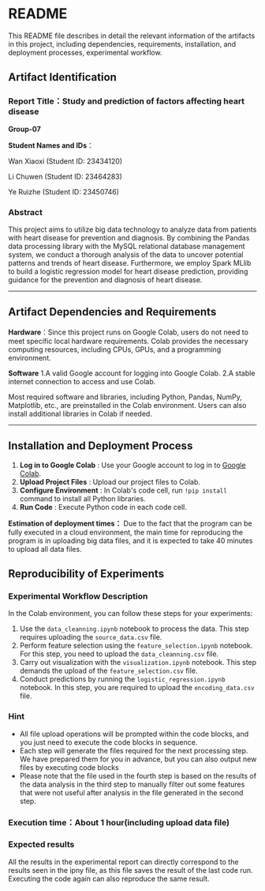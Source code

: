 # README

This README file describes in detail the relevant information of the artifacts in this project, including dependencies, requirements, installation, and deployment processes, experimental workflow.

## Artifact Identification

### Report Title：Study and prediction of factors affecting heart disease

**Group-07**

**Student Names and IDs**：

Wan Xiaoxi (Student ID: 23434120)

Li Chuwen (Student ID:  23464283)

Ye Ruizhe (Student ID: 23450746)

### Abstract

This project aims to utilize big data technology to analyze data from patients with heart disease for prevention and diagnosis. By combining the Pandas data processing library with the MySQL relational database management system, we conduct a thorough analysis of the data to uncover potential patterns and trends of heart disease. Furthermore, we employ Spark MLlib to build a logistic regression model for heart disease prediction, providing guidance for the prevention and diagnosis of heart disease.

---

## Artifact Dependencies and Requirements

**Hardware**：Since this project runs on Google Colab, users do not need to meet specific local hardware requirements. Colab provides the necessary computing resources, including CPUs, GPUs, and a programming environment.

**Software**
1.A valid Google account for logging into Google Colab.
2.A stable internet connection to access and use Colab.

Most required software and libraries, including Python, Pandas, NumPy, Matplotlib, etc., are preinstalled in the Colab environment. Users can also install additional libraries in Colab if needed.

---

## Installation and Deployment Process

1. **Log in to Google Colab** : Use your Google account to log in to [Google Colab](https://colab.research.google.com/).
2. **Upload Project Files** : Upload our project files to Colab.
3. **Configure Environment** : In Colab's code cell, run `!pip install` command to install all Python libraries.
4. **Run Code** : Execute Python code in each code cell.

**Estimation of deployment times：** Due to the fact that the program can be fully executed in a cloud environment, the main time for reproducing the program is in uploading big data files, and it is expected to take 40 minutes to upload all data files.


## Reproducibility of Experiments

### Experimental Workflow Description

In the Colab environment, you can follow these steps for your experiments:

1. Use the `data_cleanning.ipynb` notebook to process the data. This step requires uploading the `source_data.csv` file.
2. Perform feature selection using the `feature_selection.ipynb` notebook. For this step, you need to upload the `data_cleanning.csv` file.
3. Carry out visualization with the `visualization.ipynb` notebook. This step demands the upload of the `feature_selection.csv` file.
4. Conduct predictions by running the `logistic_regression.ipynb` notebook. In this step, you are required to upload the `encoding_data.csv` file.

### Hint
* All file upload operations will be prompted within the code blocks, and you just need to execute the code blocks in sequence.
* Each step will generate the files required for the next processing step. We have prepared them for you in advance, but you can also output new files by executing code blocks
* Please note that the file used in the fourth step is based on the results of the data analysis in the third step to manually filter out some features that were not useful after analysis in the file generated in the second step.

### Execution time：About 1 hour(including upload data file)

### Expected results
All the results in the experimental report can directly correspond to the results seen in the ipny file, as this file saves the result of the last code run. Executing the code again can also reproduce the same result.
